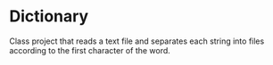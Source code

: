 # Dictionary
Class project that reads a text file and separates each string into files according to the first character of the word.
